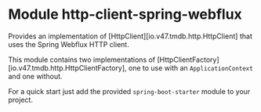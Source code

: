 # Module http-client-spring-webflux

Provides an implementation of [HttpClient][io.v47.tmdb.http.HttpClient] that uses the Spring Webflux
HTTP client.

This module contains two implementations of [HttpClientFactory][io.v47.tmdb.http.HttpClientFactory],
one to use with an `ApplicationContext` and one without.

For a quick start just add the provided `spring-boot-starter` module to your project.
